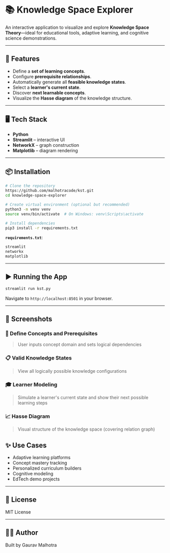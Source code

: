 # 📚 Knowledge Space Explorer

An interactive application to visualize and explore **Knowledge Space Theory**—ideal for educational tools, adaptive learning, and cognitive science demonstrations.

---

## 🚀 Features

- Define a **set of learning concepts**.
- Configure **prerequisite relationships**.
- Automatically generate all **feasible knowledge states**.
- Select a **learner's current state**.
- Discover **next learnable concepts**.
- Visualize the **Hasse diagram** of the knowledge structure.

---

## 🖥️ Tech Stack

- **Python**
- **Streamlit** – interactive UI
- **NetworkX** – graph construction
- **Matplotlib** – diagram rendering

---

## 📦 Installation

```bash
# Clone the repository
https://github.com/malhotracode/kst.git
cd knowledge-space-explorer

# Create virtual environment (optional but recommended)
python3 -m venv venv
source venv/bin/activate  # On Windows: venv\Scripts\activate

# Install dependencies
pip3 install -r requirements.txt
```

**`requirements.txt`**:

```txt
streamlit
networkx
matplotlib
```

---

## ▶️ Running the App

```bash
streamlit run kst.py
```

Navigate to `http://localhost:8501` in your browser.

---

## 📸 Screenshots

### 🔗 Define Concepts and Prerequisites

> User inputs concept domain and sets logical dependencies

### 📋 Valid Knowledge States

> View all logically possible knowledge configurations

### 🎓 Learner Modeling

> Simulate a learner's current state and show their next possible learning steps

### 📈 Hasse Diagram

> Visual structure of the knowledge space (covering relation graph)

## ✨ Use Cases

- Adaptive learning platforms
- Concept mastery tracking
- Personalized curriculum builders
- Cognitive modeling
- EdTech demo projects

---

## 📄 License

MIT License

---

## 🙋‍♂️ Author

Built by Gaurav Malhotra
